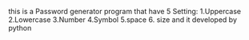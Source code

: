 this is a Password generator program that have 5 Setting:
1.Uppercase
2.Lowercase
3.Number
4.Symbol
5.space
6. size
and it developed by python
